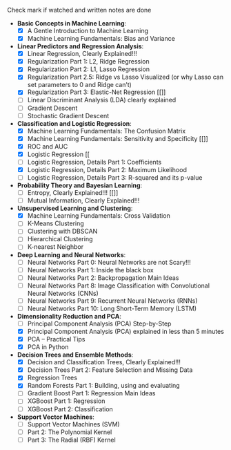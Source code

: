 Check mark if watched and written notes are done

- **Basic Concepts in Machine Learning**:
  - [x] A Gentle Introduction to Machine Learning
  - [x] Machine Learning Fundamentals: Bias and Variance 

- **Linear Predictors and Regression Analysis**:
  - [x] Linear Regression, Clearly Explained!!! 
  - [x] Regularization Part 1: L2, Ridge Regression
  - [x] Regularization Part 2: L1, Lasso Regression 
  - [x] Regularization Part 2.5: Ridge vs Lasso Visualized (or why Lasso can set parameters to 0 and Ridge can’t)
  - [x] Regularization Part 3: Elastic-Net Regression [[]]
  - [ ] Linear Discriminant Analysis (LDA) clearly explained 
  - [ ] Gradient Descent 
  - [ ] Stochastic Gradient Descent

- **Classification and Logistic Regression**:
  - [x] Machine Learning Fundamentals: The Confusion Matrix 
  - [x] Machine Learning Fundamentals: Sensitivity and Specificity [[]]
  - [x] ROC and AUC 
  - [x] Logistic Regression [[
  - [ ] Logistic Regression, Details Part 1: Coefficients 
  - [x] Logistic Regression, Details Part 2: Maximum Likelihood
  - [ ] Logistic Regression, Details Part 3: R-squared and its p-value

- **Probability Theory and Bayesian Learning**:
  - [ ] Entropy, Clearly Explained!!! [[]]
  - [ ] Mutual Information, Clearly Explained!!! 

- **Unsupervised Learning and Clustering**:
  - [x] Machine Learning Fundamentals: Cross Validation 
  - [ ] K-Means Clustering 
  - [ ] Clustering with DBSCAN
  - [ ] Hierarchical Clustering
  - [ ] K-nearest Neighbor 

- **Deep Learning and Neural Networks**:
  - [ ] Neural Networks Part 0: Neural Networks are not Scary!!!
  - [ ] Neural Networks Part 1: Inside the black box
  - [ ] Neural Networks Part 2: Backpropagation Main Ideas
  - [ ] Neural Networks Part 8: Image Classification with Convolutional Neural Networks (CNNs)
  - [ ] Neural Networks Part 9: Recurrent Neural Networks (RNNs)
  - [ ] Neural Networks Part 10: Long Short-Term Memory (LSTM)

- **Dimensionality Reduction and PCA**:
  - [ ] Principal Component Analysis (PCA) Step-by-Step 
  - [x] Principal Component Analysis (PCA) explained in less than 5 minutes
  - [x] PCA – Practical Tips
  - [x] PCA in Python

- **Decision Trees and Ensemble Methods**:
  - [x] Decision and Classification Trees, Clearly Explained!!!
  - [x] Decision Trees Part 2: Feature Selection and Missing Data
  - [x] Regression Trees
  - [x] Random Forests Part 1: Building, using and evaluating
  - [ ] Gradient Boost Part 1: Regression Main Ideas
  - [ ] XGBoost Part 1: Regression
  - [ ] XGBoost Part 2: Classification

- **Support Vector Machines**:
  - [ ] Support Vector Machines (SVM)
  - [ ] Part 2: The Polynomial Kernel
  - [ ] Part 3: The Radial (RBF) Kernel
